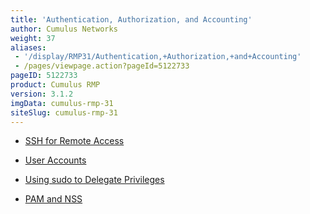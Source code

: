```yaml
---
title: 'Authentication, Authorization, and Accounting'
author: Cumulus Networks
weight: 37
aliases:
 - '/display/RMP31/Authentication,+Authorization,+and+Accounting'
 - /pages/viewpage.action?pageId=5122733
pageID: 5122733
product: Cumulus RMP
version: 3.1.2
imgData: cumulus-rmp-31
siteSlug: cumulus-rmp-31
---
```

  - [SSH for Remote
    Access](/version/cumulus-rmp-31/System-Management/Authentication-Authorization-and-Accounting/SSH-for-Remote-Access)

  - [User
    Accounts](/version/cumulus-rmp-31/System-Management/Authentication-Authorization-and-Accounting/User-Accounts)

  - [Using sudo to Delegate
    Privileges](/version/cumulus-rmp-31/System-Management/Authentication-Authorization-and-Accounting/Using-sudo-to-Delegate-Privileges)

  - [PAM and
    NSS](/version/cumulus-rmp-31/System-Management/Authentication-Authorization-and-Accounting/LDAP-Authentication-and-Authorization)

